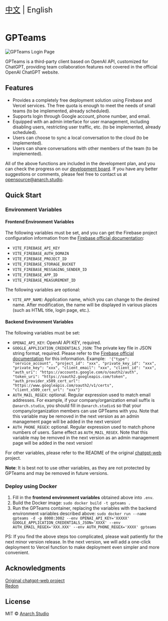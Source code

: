 <div style="font-size: 1.5rem;">
  <a href="./README.md">中文</a> | English
</div>
</br>


# GPTeams

![GPTeams Login Page](https://rorsch-1256426089.file.myqcloud.com/public/202303250636392.png)

GPTeams is a third-party client based on OpenAI API, customized for ChatGPT, providing team collaboration features not covered in the official OpenAI ChatGPT website.

## Features

- Provides a completely free deployment solution using Firebase and Vercel services. The free quota is enough to meet the needs of small teams (to be implemented, already scheduled).
- Supports login through Google account, phone number, and email.
- Equipped with an admin interface for user management, including disabling users, restricting user traffic, etc. (to be implemented, already scheduled).
- Users can choose to sync a local conversation to the cloud (to be implemented).
- Users can share conversations with other members of the team (to be implemented).

All of the above functions are included in the development plan, and you can check the progress on our [development board](https://sharing.clickup.com/31625481/b/h/6-900200430791-2/756b82376fc8197). If you have any better suggestions or comments, please feel free to contact us at [opensource@anarch.studio](mailto:opensource@anarch.studio).

## Quick Start

### Environment Variables

#### Frontend Environment Variables

The following variables must be set, and you can get the Firebase project configuration information from the [Firebase official documentation](https://firebase.google.com/docs/web/setup?hl=en):

- `VITE_FIREBASE_API_KEY`
- `VITE_FIREBASE_AUTH_DOMAIN`
- `VITE_FIREBASE_PROJECT_ID`
- `VITE_FIREBASE_STORAGE_BUCKET`
- `VITE_FIREBASE_MESSAGING_SENDER_ID`
- `VITE_FIREBASE_APP_ID`
- `VITE_FIREBASE_MEASUREMENT_ID`

The following variables are optional:

- `VITE_APP_NAME`: Application name, which you can change to the desired name. After modification, the name will be displayed in various places (such as HTML title, login page, etc.).

#### Backend Environment Variables

The following variables must be set:

- `OPENAI_API_KEY`: OpenAI API KEY, required.
- `GOOGLE_APPLICATION_CREDENTIALS_JSON`: The private key file in JSON string format, required. Please refer to the [Firebase official documentation](https://firebase.google.com/docs/admin/setup?hl=en) for this information. Example:
`
'{"type": "service_account", "project_id": "xxx", "private_key_id": "xxx", "private_key": "xxx", "client_email": "xxx", "client_id": "xxx", "auth_uri": "https://accounts.google.com/o/oauth2/auth", "token_uri": "https://oauth2.googleapis.com/token", "auth_provider_x509_cert_url": "https://www.googleapis.com/oauth2/v1/certs", "client_x509_cert_url": "xxx"}'`
- `AUTH_MAIL_REGEX`: optional. Regular expression used to match email addresses. For example, if your company/organization email suffix is `@anarch.studio`, you should fill in `@anarch.studio$` so that your company/organization members can use GPTeams with you. Note that this variable may be removed in the next version as an admin management page will be added in the next version!
- `AUTH_PHONE_REGEX`: optional. Regular expression used to match phone numbers of users. Same effect as `AUTH_MAIL_REGEX`. Note that this variable may be removed in the next version as an admin management page will be added in the next version!

For other variables, please refer to the README of the original [chatgpt-web](https://github.com/Chanzhaoyu/chatgpt-web) project.

**Note**: It is best not to use other variables, as they are not protected by GPTeams and may be removed in future versions.

### Deploy using Docker

1. Fill in the **frontend environment variables** obtained above into `.env`.
2. Build the Docker image: `sudo docker build -t gpteams .`
3. Run the GPTeams container, replacing the variables with the backend environment variables described above: `sudo docker run --name gpteams -d -p 8000:3002 --env OPENAI_API_KEY='XXXXX' GOOGLE_APPLICATION_CREDENTIALS_JSON='XXXX' --env AUTH_EMAIL_REGEX='XXX.XXX' --env AUTH_PHONE_REGEX='XXXX' gpteams`

PS: If you find the above steps too complicated, please wait patiently for the next minor version release. In the next version, we will add a one-click deployment to Vercel function to make deployment even simpler and more convenient.

## Acknowledgments

[Original chatgpt-web project](https://github.com/Chanzhaoyu/chatgpt-web)  
[Redon](https://github.com/Chanzhaoyu)

## License
MIT © [Anarch Studio](./license)